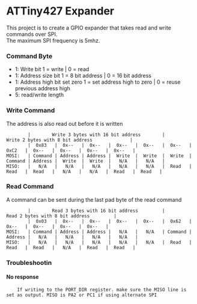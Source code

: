 # ATTiny427 Expander
This project is to create a GPIO expander that takes read and write commands over SPI.</br>
The maximum SPI frequency is 5mhz.

### Command Byte
* 1: Write bit 1 = write | 0 = read
* 1: Address size bit 1 = 8 bit address | 0 = 16 bit address
* 1: Address high bit set zero 1 = set address high to zero | 0 = reuse previous address high
* 5: read/write length

### Write Command
The address is also read out before it is written
```
        |        Write 3 bytes with 16 bit address        |             Write 2 bytes with 8 bit address              |
        |  0x83   |  0x--   |  0x--   |  0x--   |  0x--   |  0x--   |  0xC2   |  0x--   |  0x--   |  0x--   |  0x--   |
MOSI:   | Command | Address | Address |  Write  |  Write  |  Write  | Command | Address |  Write  |  Write  |   N/A   |   N/A   |
MISO:   |   N/A   |   N/A   |   N/A   |   N/A   |   N/A   |  Read   |  Read   |  Read   |   N/A   |   N/A   |  Read   |  Read   |
```

### Read Command
A command can be sent during the last pad byte of the read command
```
        |        Read 3 bytes with 16 bit address         |         Read 2 bytes with 8 bit address         |
        |  0x03   |  0x--   |  0x--   |  0x--   |  0x--   |  0x62   |  0x--   |  0x--   |  0x--   |  0x--   |
MOSI:   | Command | Address | Address |   N/A   |   N/A   | Command | Address |   N/A   |   N/A   |   N/A   |   N/A   |
MISO:   |   N/A   |   N/A   |   N/A   |   N/A   |   N/A   |  Read   |  Read   |  Read   |   N/A   |  Read   |  Read   |
```
### Troubleshootin
#### No response
        If writing to the PORT_DIR register. make sure the MISO line is set as output. MISO is PA2 or PC1 if using alternate SPI